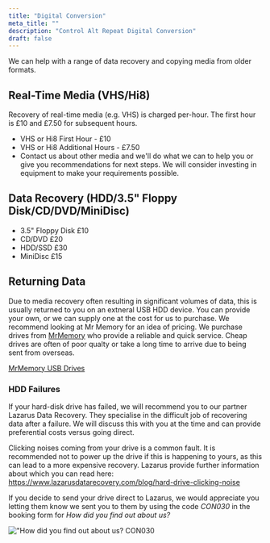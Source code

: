 ```yaml
---
title: "Digital Conversion"
meta_title: ""
description: "Control Alt Repeat Digital Conversion"
draft: false
---
```


We can help with a range of data recovery and copying media from older formats.

## Real-Time Media (VHS/Hi8)

Recovery of real-time media (e.g. VHS) is charged per-hour. The first hour is £10 and £7.50 for subsequent hours.

* VHS or Hi8 First Hour - £10
* VHS or Hi8 Additional Hours - £7.50
* Contact us about other media and we'll do what we can to help you or give you recommendations for next steps. We will consider investing in equipment to make your requirements possible.

## Data Recovery (HDD/3.5" Floppy Disk/CD/DVD/MiniDisc)

* 3.5" Floppy Disk £10
* CD/DVD £20
* HDD/SSD £30
* MiniDisc £15

## Returning Data

Due to media recovery often resulting in significant volumes of data, this is usually returned to you on an extneral USB HDD device. You can provide your own, or we can supply one at the cost for us to purchase. We recommend looking at Mr Memory for an idea of pricing. We purchase drives from [MrMemory](https://www.mrmemory.co.uk/all-products/all/#!usbharddrives=1) who provide a reliable and quick service. Cheap drives are often of poor qualty or take a long time to arrive due to being sent from overseas.

[MrMemory USB Drives](https://www.mrmemory.co.uk/all-products/all/#!usbharddrives=1)

### HDD Failures

If your hard-disk drive has failed, we will recommend you to our partner Lazarus Data Recovery. They specialise in the difficult job of recovering data after a failure. We will discuss this with you at the time and can provide preferential costs versus going direct.

Clicking noises coming from your drive is a common fault. It is recommended not to power up the drive if this is happening to yours, as this can lead to a more expensive recovery. Lazarus provide further information about which you can read here: https://www.lazarusdatarecovery.com/blog/hard-drive-clicking-noise

If you decide to send your drive direct to Lazarus, we would appreciate you letting them know we sent you to them by using the code *CON030* in the booking form for _How did you find out about us?_

!["How did you find out about us? CON030](https://mcusercontent.com/04889772b279f2860f8ec495e/images/371f7e16-572f-c9b0-7ee7-2269c13508e7.png)
